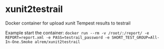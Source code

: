 # xunit2testrail
Docker container for upload xunit Tempest results to testrail

Example start the container:
`docker run --rm -v /root/:/report/ -e REPORT=report.xml -e PASS=testrail_password -e SHORT_TEST_GROUP=All-In-One.Smoke alrem/xunit2testrail`


